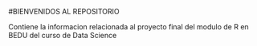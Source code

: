 #BIENVENIDOS AL REPOSITORIO

Contiene la informacion relacionada al proyecto final del modulo de R en BEDU del curso de Data Science